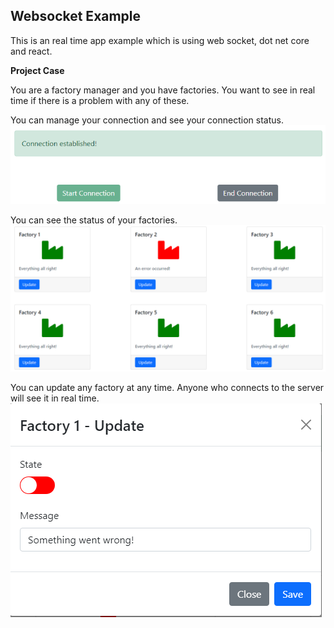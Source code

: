 
## Websocket Example
This is an real time app example which is using web socket, dot net core and react.

**Project Case**

You are a factory manager and you have factories. You want to see in real time if there is a problem with any of these.

You can manage your connection and see your connection status.
![alt text](https://github.com/Sametyzc/dotnet-react-web-socket/blob/main/images/connection.png?raw=true)

You can see the status of your factories.
![alt text](https://github.com/Sametyzc/dotnet-react-web-socket/blob/main/images/factories.png?raw=true)

You can update any factory at any time. Anyone who connects to the server will see it in real time.  
![alt text](https://github.com/Sametyzc/dotnet-react-web-socket/blob/main/images/update.png?raw=true)
